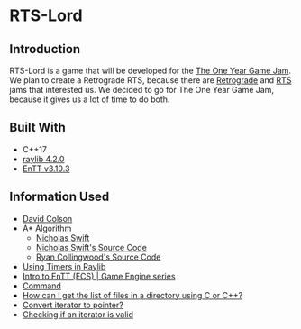 # RTS-Lord

## Introduction
RTS-Lord is a game that will be developed for the [The One Year Game Jam](https://itch.io/jam/the-one-year-game-jam).
We plan to create a Retrograde RTS, because there are [Retrograde](https://itch.io/jam/retrograde-jam-3) and [RTS](https://itch.io/jam/rts-jam-1998) jams that interested us.
We decided to go for The One Year Game Jam, because it gives us a lot of time to do both.

## Built With
* C++17
* [raylib 4.2.0](https://www.raylib.com/)
* [EnTT v3.10.3](https://github.com/skypjack/entt)

## Information Used
* [David Colson](https://www.david-colson.com/2020/02/09/making-a-simple-ecs.html)
* A* Algorithm
  * [Nicholas Swift](https://medium.com/@nicholas.w.swift/easy-a-star-pathfinding-7e6689c7f7b2)
  * [Nicholas Swift's Source Code](https://gist.github.com/Nicholas-Swift/003e1932ef2804bebef2710527008f44)
  * [Ryan Collingwood's Source Code](https://gist.github.com/ryancollingwood/32446307e976a11a1185a5394d6657bc)
* [Using Timers in Raylib](https://www.youtube.com/watch?v=vGlvTWUctTQ)
* [Intro to EnTT (ECS) | Game Engine series](https://youtu.be/D4hz0wEB978)
* [Command](https://gameprogrammingpatterns.com/command.html)
* [How can I get the list of files in a directory using C or C++?](https://stackoverflow.com/a/612176)
* [Convert iterator to pointer?](https://stackoverflow.com/a/2160319)
* [Checking if an iterator is valid](https://stackoverflow.com/a/2062968)